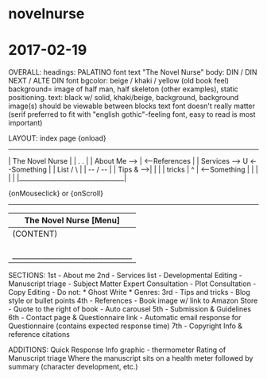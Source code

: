 # novelnurse

# 2017-02-19
OVERALL:
headings: PALATINO font text "The Novel Nurse"
body: DIN / DIN NEXT / ALTE DIN font
bgcolor: beige / khaki / yellow (old book feel)
background= image of half man, half skeleton (other examples), static positioning.
text: black w/ solid, khaki/beige, background, background image(s) should be viewable between blocks
text font doesn't really matter (serif preferred to fit with "english gothic"-feeling font, easy to read is most important)

LAYOUT: index page
{onload}
___________________________________
|         The Novel Nurse         |
|               . .               |
|   About Me --> |  <--References |
|   Services --> U  <--Something  |
|    List       / \               |
|           -- /   \--            |
|    Tips & -->|   |              |
|     tricks   | ^ | <--Something |
|              |   |              |
|_________________________________|

{onMouseclick} or {onScroll}
___________________________________
| The Novel Nurse  [Menu]         |
|---------------------------------|
|(CONTENT)                        |
|                                 |
|                                 |
|                                 |
|_________________________________|

SECTIONS:
  1st - About me
  2nd - Services list
    - Developmental Editing
    - Manuscript triage
    - Subject Matter Expert Consultation
    - Plot Consultation
    - Copy Editing
    - Do not:
      * Ghost Write
      * Genres:
  3rd - Tips and tricks
    - Blog style or bullet points
  4th - References
    - Book image w/ link to Amazon Store
    - Quote to the right of book
    - Auto carousel
  5th - Submission & Guidelines
  6th - Contact page & Questionnaire link
    - Automatic email response for Questionnaire (contains expected response time)
  7th - Copyright Info & reference citations

ADDITIONS:
Quick Response Info graphic - thermometer
  Rating of Manuscript triage
  Where the manuscript sits on a health meter
  followed by summary (character development, etc.)
